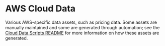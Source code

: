 # AWS Cloud Data

Various AWS-specific data assets, such as pricing data. Some assets are manually maintained and some are generated through automation; see the [Cloud Data Scripts README](https://github.com/flexera-public/policy_templates/blob/master/tools/cloud_data/README.md) for more information on how these assets are generated.

